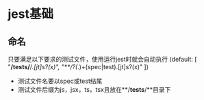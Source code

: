 # jest基础

## 命名

只要满足以下要求的测试文件，使用运行jest时就会自动执行
(default: [ "**/**tests**/**/*.[jt]s?(x)", "**/?(*.)+(spec|test).[jt]s?(x)" ])

* 测试文件名要以spec或test结尾
* 测试文件后缀为js，jsx，ts，tsx且放在**/**tests**/**目录下
